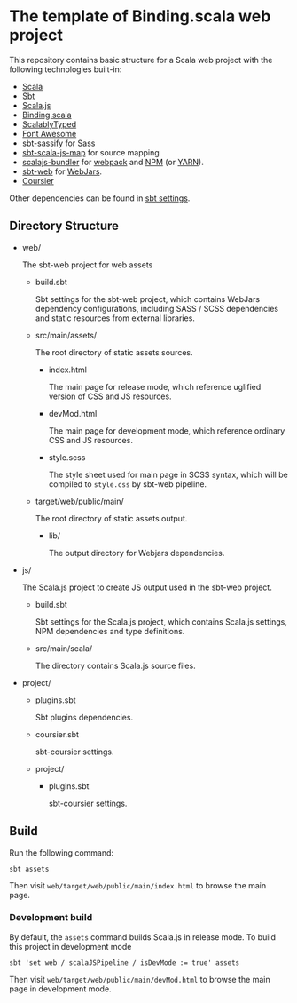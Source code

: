 # The template of Binding.scala web project

This repository contains basic structure for a Scala web project with the following technologies built-in:

* [Scala](https://scala-lang.org)
* [Sbt](https://scala-sbt.org)
* [Scala.js](https://www.scala-js.org/)
* [Binding.scala](https://github.com/ThoughtWorksInc/Binding.scala)
* [ScalablyTyped](https://github.com/oyvindberg/ScalablyTyped)
* [Font Awesome](https://fontawesome.com/)
* [sbt-sassify](https://github.com/irundaia/sbt-sassify/) for [Sass](https://sass-lang.com/)
* [sbt-scala-js-map](https://github.com/ThoughtWorksInc/sbt-scala-js-map) for source mapping
* [scalajs-bundler](https://github.com/scalacenter/scalajs-bundler) for [webpack](https://webpack.js.org/) and [NPM](https://www.npmjs.com/) (or [YARN](https://yarnpkg.com)).
* [sbt-web](https://github.com/sbt/sbt-web) for [WebJars](https://www.webjars.org/).
* [Coursier](https://get-coursier.io/)

Other dependencies can be found in [sbt settings](https://github.com/Atry/Binding.scala-template/search?q=extension%3Asbt&unscoped_q=extension%3Asbt).

## Directory Structure

 * web/
   
   The sbt-web project for web assets
   * build.sbt
     
     Sbt settings for the sbt-web project, which contains WebJars dependency configurations, including SASS / SCSS dependencies and static resources from external libraries.
   * src/main/assets/
         
     The root directory of static assets sources.
     * index.html
       
       The main page for release mode, which reference uglified version of CSS and JS resources.
     * devMod.html
       
       The main page for development mode, which reference ordinary CSS and JS resources.
     * style.scss
       
       The style sheet used for main page in SCSS syntax, which will be compiled to `style.css` by sbt-web pipeline.
   * target/web/public/main/
     
     The root directory of static assets output.
     * lib/
       
       The output directory for Webjars dependencies.
 * js/
   
   The Scala.js project to create JS output used in the sbt-web project.

   * build.sbt
     
     Sbt settings for the Scala.js project, which contains Scala.js settings, NPM dependencies and type definitions.
   
   * src/main/scala/
     
     The directory contains Scala.js source files.
 * project/
   * plugins.sbt
     
     Sbt plugins dependencies.
   * coursier.sbt

     sbt-coursier settings.
   * project/
     * plugins.sbt

       sbt-coursier settings.
      
## Build

Run the following command:

```
sbt assets
```

Then visit `web/target/web/public/main/index.html` to browse the main page.

### Development build

By default, the `assets` command builds Scala.js in release mode. To build this project in development mode

```
sbt 'set web / scalaJSPipeline / isDevMode := true' assets
```

Then visit `web/target/web/public/main/devMod.html` to browse the main page in development mode.

